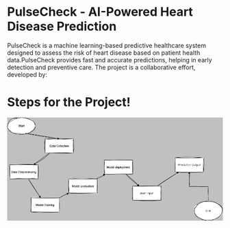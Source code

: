 # PulseCheck - AI-Powered Heart Disease Prediction

PulseCheck is a machine learning-based predictive healthcare system designed to assess the risk of heart disease based on patient health data.PulseCheck provides fast and accurate predictions, helping in early detection and preventive care. The project is a collaborative effort, developed by:


# Steps for the Project!

![steps for the project](misc/Steps.png)
